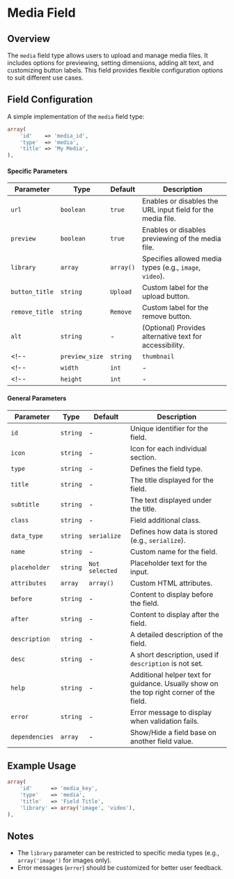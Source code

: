 # Media Field

## Overview
The `media` field type allows users to upload and manage media files. It includes options for previewing, setting dimensions, adding alt text, and customizing button labels. This field provides flexible configuration options to suit different use cases.

## Field Configuration
A simple implementation of the `media` field type:

```php
array(
    'id'    => 'media_id',
    'type'  => 'media',
    'title' => 'My Media',
),
```

#### Specific Parameters

| Parameter         | Type          | Default           | Description |
|-------------------|---------------|-------------------|-------------|
| `url`             | `boolean`     | `true`            | Enables or disables the URL input field for the media file. |
| `preview`         | `boolean`     | `true`            | Enables or disables previewing of the media file. |
| `library`         | `array`       | `array()`         | Specifies allowed media types (e.g., `image`, `video`). |
| `button_title`    | `string`      | `Upload`          | Custom label for the upload button. |
| `remove_title`    | `string`      | `Remove`          | Custom label for the remove button. |
| `alt`             | `string`      | -                 | (Optional) Provides alternative text for accessibility. |
<!-- | `preview_size`    | `string`      | `thumbnail`       | Specifies the preview size. It can be a named size (e.g., `thumbnail`, `full`). | -->
<!-- | `width`           | `int`         | -                 | (Optional) Sets the media width in pixels. | -->
<!-- | `height`          | `int`         | -                 | (Optional) Sets the media height in pixels. | -->

#### General Parameters
| Parameter         | Type      | Default           | Description |
|-------------------|-----------|-------------------|-------------|
| `id`              | `string`  | -                 | Unique identifier for the field. |
| `icon`            | `string`  | -                 | Icon for each individual section. |
| `type`            | `string`  | -                 | Defines the field type. |
| `title`           | `string`  | -                 | The title displayed for the field. |
| `subtitle`        | `string`  | -                 | The text displayed under the title. |
| `class`           | `string`  | -                 | Field additional class. |
| `data_type`       | `string`  | `serialize`       | Defines how data is stored (e.g., `serialize`). |
| `name`            | `string`  | -                 | Custom name for the field. |
| `placeholder`     | `string`  | `Not selected`    | Placeholder text for the input. |
| `attributes`      | `array`   | `array()`         | Custom HTML attributes. |
| `before`          | `string`  | -                 | Content to display before the field. |
| `after`           | `string`  | -                 | Content to display after the field. |
| `description`     | `string`  | -                 | A detailed description of the field. |
| `desc`            | `string`  | -                 | A short description, used if `description` is not set. |
| `help`            | `string`  | -                 | Additional helper text for guidance. Usually show on the top right corner of the field. |
| `error`           | `string`  | -                 | Error message to display when validation fails. |
| `dependencies`    | `array`   | -                 | Show/Hide a field base on another field value. |

## Example Usage

```php
array(
    'id'      => 'media_key',
    'type'    => 'media',
    'title'   => 'Field Title',
    'library' => array('image', 'video'),
),
```

## Notes
- The `library` parameter can be restricted to specific media types (e.g., `array('image')` for images only).
- Error messages (`error`) should be customized for better user feedback.